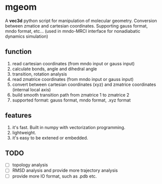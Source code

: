 # mgeom

A **vec3d** python script for manipulation of molecular geometry. Conversion between zmatice and cartesian coordinates. Supporting gauss format, mndo format, etc... (used in mndo-MRCI interface for nonadiabatic dynamics simulation)

## function

1. read cartesian coordinates (from mndo input or gauss input)
2. calculate bonds, angle and dihedral angle
3. transition, rotation analysis
4. read zmatrice coordinates (from mndo input or gauss input)
5. convert between cartesian coordinates (xyz) and zmatrice coordinates (internal local axis)
6. build smooth transition path from zmatrice 1 to zmatrice 2
7. supported format: gauss format, mndo format, .xyz format

## features

1. it's fast. Built in numpy with vectorization programming.
2. lightweight.
3. it's easy to be extened or embedded.

## TODO
 - [ ] topology analysis
 - [ ] RMSD analysis and provide more trajectory analysis
 - [ ] provide more IO format, such as .pdb etc.
